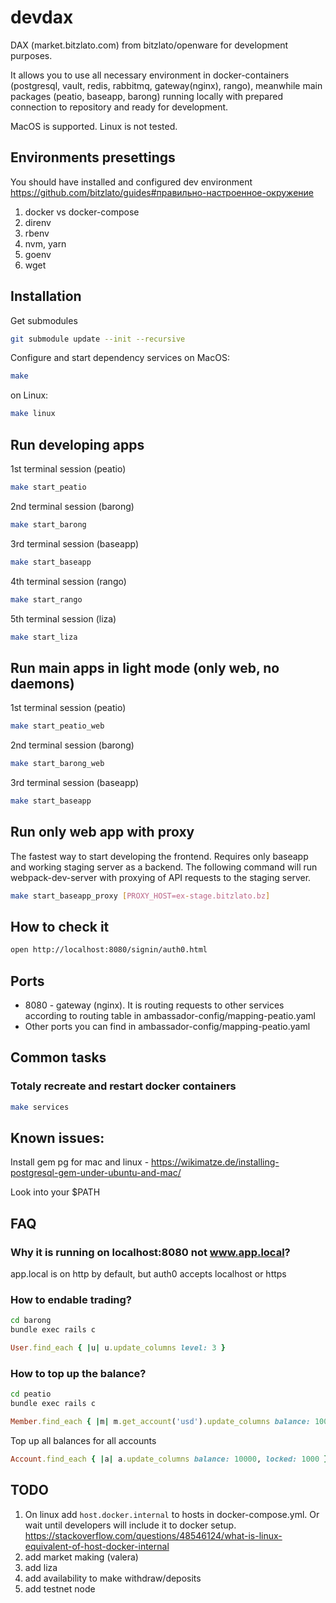 # devdax

DAX (market.bitzlato.com) from bitzlato/openware for development purposes.

It allows you to use all necessary environment in docker-containers (postgresql, vault, redis, rabbitmq, gateway(nginx), rango), meanwhile main packages (peatio, baseapp, barong) running locally with prepared connection to repository and ready for development.

MacOS is supported. Linux is not tested.

## Environments presettings

You should have installed and configured dev environment https://github.com/bitzlato/guides#правильно-настроенное-окружение

1. docker vs docker-compose
1. direnv
1. rbenv
1. nvm, yarn
1. goenv
1. wget

## Installation

Get submodules
```bash
git submodule update --init --recursive
```

Configure and start dependency services on MacOS:

```bash
make
```

on Linux:

```bash
make linux
```

## Run developing apps

1st terminal session (peatio)

```bash
make start_peatio
```

2nd terminal session (barong)

```bash
make start_barong
```

3rd terminal session (baseapp)

```bash
make start_baseapp
```

4th terminal session (rango)

```bash
make start_rango
```

5th terminal session (liza)
```bash
make start_liza
```

## Run main apps in light mode (only web, no daemons)

1st terminal session (peatio)

```bash
make start_peatio_web
```

2nd terminal session (barong)

```bash
make start_barong_web
```

3rd terminal session (baseapp)

```bash
make start_baseapp
```

## Run only web app with proxy

The fastest way to start developing the frontend. Requires only baseapp and working staging server as a backend. The following command will run webpack-dev-server with proxying of API requests to the staging server.

```bash
make start_baseapp_proxy [PROXY_HOST=ex-stage.bitzlato.bz]
```

## How to check it

```bash
open http://localhost:8080/signin/auth0.html
```

## Ports

* 8080 - gateway (nginx). It is routing requests to other services
  according to routing table in ambassador-config/mapping-peatio.yaml
* Other ports you can find in ambassador-config/mapping-peatio.yaml

## Common tasks

### Totaly recreate and restart docker containers

```bash
make services
```

## Known issues:

Install gem pg for mac and linux - https://wikimatze.de/installing-postgresql-gem-under-ubuntu-and-mac/

Look into your $PATH

## FAQ

### Why it is running on localhost:8080 not www.app.local?
app.local is on http by default, but auth0 accepts localhost or https

### How to endable trading?

```bash
cd barong
bundle exec rails c
```
```ruby
User.find_each { |u| u.update_columns level: 3 }
```

### How to top up the balance?

```bash
cd peatio
bundle exec rails c
```
```ruby
Member.find_each { |m| m.get_account('usd').update_columns balance: 10000, locked: 1000 }
```

Top up all balances for all accounts

```ruby
Account.find_each { |a| a.update_columns balance: 10000, locked: 1000 }
```

## TODO

1. On linux add `host.docker.internal` to hosts in docker-compose.yml. Or wait until developers will include it to docker setup. https://stackoverflow.com/questions/48546124/what-is-linux-equivalent-of-host-docker-internal
1. add market making (valera)
1. add liza
1. add availability to make withdraw/deposits
1. add testnet node
